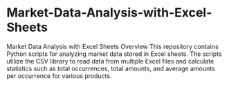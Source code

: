 # Market-Data-Analysis-with-Excel-Sheets
Market Data Analysis with Excel Sheets Overview This repository contains Python scripts for analyzing market data stored in Excel sheets. The scripts utilize the CSV library to read data from multiple Excel files and calculate statistics such as total occurrences, total amounts, and average amounts per occurrence for various products.  
